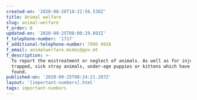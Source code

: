 ```yaml
---
created-on: '2020-08-26T18:22:56.530Z'
title: Animal welfare
slug: animal-welfare
f_order: 0
updated-on: '2020-09-25T08:00:29.893Z'
f_telephone-number: '1717'
f_additional-telephone-number: 7996 9918
f_email: animalwelfare.msdec@gov.mt
f_description: >-
  To report the mistreatment or neglect of animals. As well as for injured,
  trapped, sick stray animals, under-age puppies or kittens which have been
  found.
published-on: '2020-09-25T08:24:21.207Z'
layout: '[important-numbers].html'
tags: important-numbers
---
```



